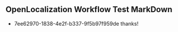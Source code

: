## OpenLocalization Workflow Test MarkDown
* 7ee62970-1838-4e2f-b337-9f5b97f959de 
thanks!<!--HONumber=Mar16_HO2-->
